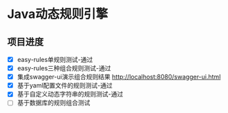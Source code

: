 # Java动态规则引擎
## 项目进度
- [x] easy-rules单规则测试-通过
- [x] easy-rules三种组合规则测试-通过
- [x] 集成swagger-ui演示组合规则结果 <http://localhost:8080/swagger-ui.html>
- [x] 基于yaml配置文件的规则测试-通过
- [x] 基于自定义动态字符串的规则测试-通过
- [ ] 基于数据库的规则组合测试
